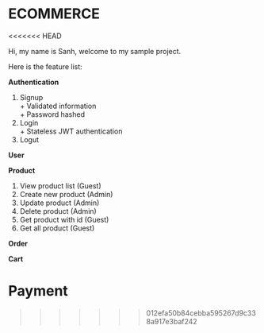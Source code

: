 # ECOMMERCE
<<<<<<< HEAD

Hi, my name is Sanh, welcome to my sample project.

Here is the feature list:

**Authentication**
  1. Signup\
    + Validated information\
    + Password hashed
  2. Login\
    + Stateless JWT authentication
  3. Logut

**User**

**Product**
  1. View product list (Guest)
  2. Create new product (Admin)
  3. Update product (Admin)
  4. Delete product (Admin)
  5. Get product with id (Guest)
  6. Get all product (Guest)
    
**Order**

**Cart**

**Payment**
=======
>>>>>>> 012efa50b84cebba595267d9c338a917e3baf242
